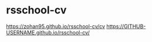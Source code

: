 # rsschool-cv
https://zohan95.github.io/rsschool-cv/cv
https://GITHUB-USERNAME.github.io/rsschool-cv/
